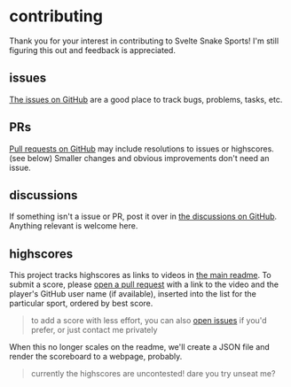 # contributing

Thank you for your interest in contributing to Svelte Snake Sports!
I'm still figuring this out and feedback is appreciated.

## issues

[The issues on GitHub](https://github.com/ryanatkn/svelte-snake-sports/issues)
are a good place to track bugs, problems, tasks, etc.

## PRs

[Pull requests on GitHub](https://github.com/ryanatkn/svelte-snake-sports/pulls)
may include resolutions to issues or highscores. (see below)
Smaller changes and obvious improvements don't need an issue.

## discussions

If something isn't a issue or PR, post it over in
[the discussions on GitHub](https://github.com/ryanatkn/svelte-snake-sports/discussions).
Anything relevant is welcome here.

## highscores

This project tracks highscores as links to videos in [the main readme](readme.md).
To submit a score, please
[open a pull request](https://github.com/ryanatkn/svelte-snake-sports/pulls)
with a link to the video
and the player's GitHub user name (if available),
inserted into the list for the particular sport, ordered by best score.

> to add a score with less effort,
> you can also
> [open issues](https://github.com/ryanatkn/svelte-snake-sports/issues)
> if you'd prefer, or just contact me privately

When this no longer scales on the readme,
we'll create a JSON file and render the scoreboard to a webpage, probably.

> currently the highscores are uncontested!
> dare you try unseat me?
